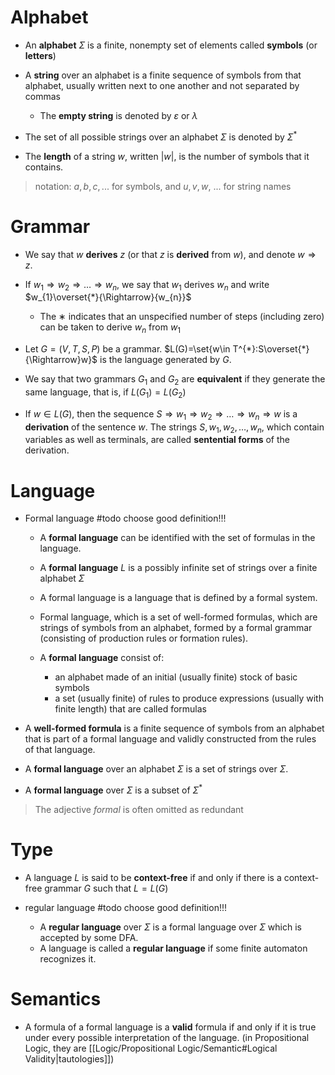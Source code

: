 
# Alphabet

- An **alphabet** $\Sigma$ is a finite, nonempty set of elements called **symbols** (or **letters**)

- A **string** over an alphabet is a finite sequence of symbols from that alphabet, usually written next to one another and not separated by commas
	- The **empty string** is denoted by $\varepsilon$ or $\lambda$
- The set of all possible strings over an alphabet $\Sigma$ is denoted by $\Sigma^*$
- The **length** of a string $w$, written $|w|$, is the number of symbols that it contains.

> notation: $a, b, c, ...$ for symbols, and $u, v, w,$ ... for string names

# Grammar

- We say that $w$ **derives** $z$ (or that $z$ is **derived** from $w$), and denote $w\Rightarrow{z}$.
- If $w_{1}\Rightarrow w_{2}\Rightarrow\dots\Rightarrow w_{n}$, we say that $w_1$ derives $w_n$ and write $w_{1}\overset{*}{\Rightarrow}{w_{n}}$
	- The $∗$ indicates that an unspecified number of steps (including zero) can be taken to derive $w_n$ from $w_1$



- Let $G = (V, T, S, P)$ be a grammar. $L(G)=\set{w\in T^{*}:S\overset{*}{\Rightarrow}w}$ is the language generated by $G$.

- We say that two grammars $G_{1}$ and $G_{2}$ are **equivalent** if they generate the same language, that is, if $L(G_{1}) = L(G_{2})$


- If $w\in L(G)$, then the sequence $S\Rightarrow{w_{1}}\Rightarrow{w_{2}}\Rightarrow\dots\Rightarrow{w_{n}}\Rightarrow{w}$ is a **derivation** of the sentence $w$. The strings $S, w_{1}, w_{2}, \dots, w_n,$ which contain variables as well as terminals, are called **sentential forms** of the derivation.

# Language


- Formal language #todo  choose good definition!!!
	- A **formal language** can be identified with the set of formulas in the language.
	- A **formal language** $L$ is a possibly infinite set of strings over a finite alphabet $\Sigma$
	- A formal language is a language that is defined by a formal system.
	- Formal language, which is a set of well-formed formulas, which are strings of symbols from an alphabet, formed by a formal grammar (consisting of production rules or formation rules).

	- A **formal language** consist of:
		- an alphabet made of an initial (usually finite) stock of basic symbols
		- a set (usually finite) of rules to produce expressions (usually with finite length) that are called formulas


- A **well-formed formula** is a finite sequence of symbols from an alphabet that is part of a formal language and validly constructed from the rules of that language. 

- A **formal language** over an alphabet $\Sigma$ is a set of strings over $\Sigma$. 
- A **formal language** over $\Sigma$ is a subset of $\Sigma^*$

> The adjective *formal* is often omitted as redundant



# Type

- A language $L$ is said to be **context-free** if and only if there is a context-free grammar $G$ such that $L=L(G)$



- regular language #todo  choose good definition!!!
	- A **regular language** over $\Sigma$ is a formal language over $\Sigma$ which is accepted by some DFA.
	- A language is called a **regular language** if some finite automaton recognizes it.




# Semantics


- A formula of a formal language is a **valid** formula if and only if it is true under every possible interpretation of the language. (in Propositional Logic, they are [[Logic/Propositional Logic/Semantic#Logical Validity|tautologies]])
